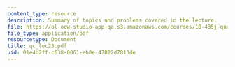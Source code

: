 ```yaml
---
content_type: resource
description: Summary of topics and problems covered in the lecture.
file: https://ol-ocw-studio-app-qa.s3.amazonaws.com/courses/18-435j-quantum-computation-fall-2003/01e4b2ffc6380061eb0e47822d7813de_qc_lec23.pdf
file_type: application/pdf
resourcetype: Document
title: qc_lec23.pdf
uid: 01e4b2ff-c638-0061-eb0e-47822d7813de
---
```

